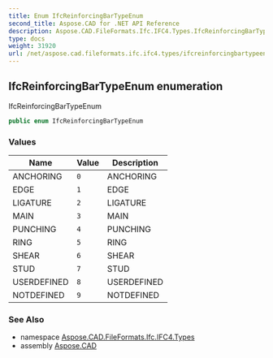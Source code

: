 ```yaml
---
title: Enum IfcReinforcingBarTypeEnum
second_title: Aspose.CAD for .NET API Reference
description: Aspose.CAD.FileFormats.Ifc.IFC4.Types.IfcReinforcingBarTypeEnum enum. IfcReinforcingBarTypeEnum
type: docs
weight: 31920
url: /net/aspose.cad.fileformats.ifc.ifc4.types/ifcreinforcingbartypeenum/
---
```

## IfcReinforcingBarTypeEnum enumeration

IfcReinforcingBarTypeEnum

```csharp
public enum IfcReinforcingBarTypeEnum
```

### Values

| Name | Value | Description |
| --- | --- | --- |
| ANCHORING | `0` | ANCHORING |
| EDGE | `1` | EDGE |
| LIGATURE | `2` | LIGATURE |
| MAIN | `3` | MAIN |
| PUNCHING | `4` | PUNCHING |
| RING | `5` | RING |
| SHEAR | `6` | SHEAR |
| STUD | `7` | STUD |
| USERDEFINED | `8` | USERDEFINED |
| NOTDEFINED | `9` | NOTDEFINED |

### See Also

* namespace [Aspose.CAD.FileFormats.Ifc.IFC4.Types](../../aspose.cad.fileformats.ifc.ifc4.types/)
* assembly [Aspose.CAD](../../)


